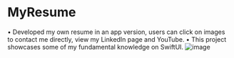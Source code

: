 # MyResume


•	Developed my own resume in an app version, users can click on images to contact me directly, view my LinkedIn page and YouTube. 
•	This project showcases some of my fundamental knowledge on SwiftUI. 
![image](https://user-images.githubusercontent.com/66723850/236554141-f89302a2-cf65-4135-8658-bbf7e91cffa9.png)
